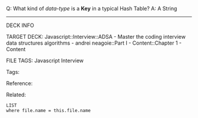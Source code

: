 Q: What kind of _data-type_ is a **Key** in a typical Hash Table?
A: A String
<!--ID: 1689972344137-->



---

DECK INFO

TARGET DECK: Javascript::Interview::ADSA - Master the coding interview data structures algorithms - andrei neagoie::Part I - Content::Chapter 1 - Content

FILE TAGS: Javascript Interview

Tags:

Reference:

Related:

```dataview
LIST
where file.name = this.file.name
```
